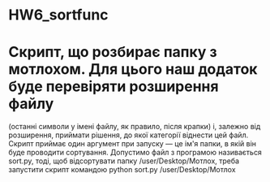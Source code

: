 # HW6_sortfunc

# Скрипт, що розбирає папку з мотлохом. Для цього наш додаток буде перевіряти розширення файлу
(останні символи у імені файлу, як правило, після крапки)
і, залежно від розширення, приймати рішення, до якої категорії віднести цей файл.
Скрипт приймає один аргумент при запуску — це ім'я папки, в якій він буде проводити сортування.
Допустимо файл з програмою називається sort.py, тоді, щоб відсортувати папку /user/Desktop/Мотлох,
треба запустити скрипт командою python sort.py /user/Desktop/Мотлох
